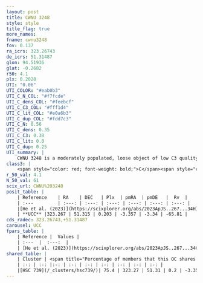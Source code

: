 ```yaml
---
layout: post
title: CWNU 3248
style: style
title_flag: true
more_names: 
fname: cwnu3248
fov: 0.137
ra_icrs: 323.26743
de_icrs: 51.31487
glon: 94.51936
glat: -0.2682
r50: 4.1
plx: 0.2028
UTI: "0.06"
UTI_COLOR: "#eab0b3"
UTI_C_N_COL: "#f7fcde"
UTI_C_dens_COL: "#feebcf"
UTI_C_C3_COL: "#fff1d4"
UTI_C_lit_COL: "#e0a6b3"
UTI_C_dup_COL: "#fdd7c3"
UTI_C_N: 0.56
UTI_C_dens: 0.35
UTI_C_C3: 0.38
UTI_C_lit: 0.0
UTI_C_dup: 0.25
UTI_summary: |
    CWNU 3248 is a moderately populated, loose object of low C3 quality. It was recently reported in the literature.<br><br><span style="color: #99180f; font-weight: bold;">Warning: </span>This is possibly a duplicated object, which shares a significant percentage of members with at least one previously reported entry.
class3: |
    <span style="color: red; font-weight: bold;">C</span><span style="color: #FFC300; font-weight: bold;">B</span>
r_50_val: 4.1
N_50_val: 61
scix_url: CWNU%203248
posit_table: |
    | Reference    | RA    | DEC   | Plx  | pmRA  | pmDE   |  Rv  |
    | :---         | :---: | :---: | :---: | :---: | :---: | :---: |
    |[He et al. (2023)](https://scixplorer.org/abs/2023ApJS..267...34H) | 323.277 | 51.32 | 0.201 | -3.328 | -3.341 | -- |
    | **UCC** |323.267 | 51.315 | 0.203 | -3.357 | -3.34 | -65.81 | 
cds_radec: 323.26743,+51.31487
carousel: UCC
fpars_table: |
    | Reference |  Values |
    | :---  |  :---:  |
    | [He et al. (2023)](https://scixplorer.org/abs/2023ApJS..267...34H) | `A0=4.7, m-M=14.85, logA=6.7` |
shared_table: |
    | Cluster | <span title="Percentage of members that this OC shares with the ones listed">%</span>   | RA   | DEC   | Plx   | pmRA  | pmDE  | Rv | UTI |
    | :-: | :-: |:-: | :-: | :-: | :-: | :-: | :-: | :-: |
    |[HSC 739](/_clusters/hsc739/)| 75.4 | 323.27 | 51.31 | 0.2 | -3.35 | -3.34 | -- |0.37 |
---
```

